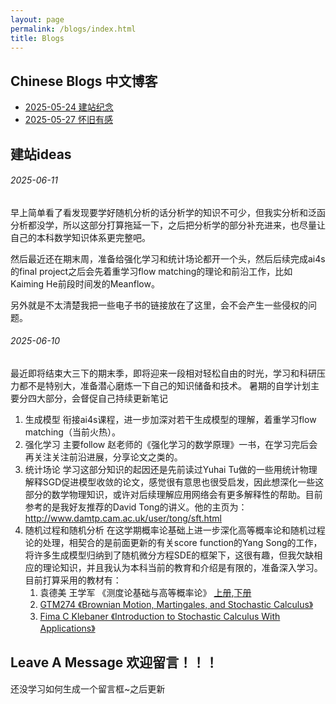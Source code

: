 ```yaml
---
layout: page
permalink: /blogs/index.html
title: Blogs
---
```


## Chinese Blogs 中文博客

- [2025-05-24 建站纪念](https://Volodymyr2580.github.io/blogs/建站纪念)
- [2025-05-27 怀旧有感](https://Volodymyr2580.github.io/blogs/怀旧有感)

## 建站ideas

###### 2025-06-11
早上简单看了看发现要学好随机分析的话分析学的知识不可少，但我实分析和泛函分析都没学，所以这部分打算拖延一下，之后把分析学的部分补充进来，也尽量让自己的本科数学知识体系更完整吧。

然后最近还在期末周，准备给强化学习和统计场论都开一个头，然后后续完成ai4s的final project之后会先着重学习flow matching的理论和前沿工作，比如Kaiming He前段时间发的Meanflow。

另外就是不太清楚我把一些电子书的链接放在了这里，会不会产生一些侵权的问题。

###### 2025-06-10
最近即将结束大三下的期末季，即将迎来一段相对轻松自由的时光，学习和科研压力都不是特别大，准备潜心磨炼一下自己的知识储备和技术。
暑期的自学计划主要分四大部分，会督促自己持续更新笔记
1. 生成模型 衔接ai4s课程，进一步加深对若干生成模型的理解，着重学习flow matching（当前火热）。
2. 强化学习 主要follow 赵老师的《强化学习的数学原理》一书，在学习完后会再关注关注前沿进展，分享论文之类的。
3. 统计场论 学习这部分知识的起因还是先前读过Yuhai Tu做的一些用统计物理解释SGD促进模型收敛的论文，感觉很有意思也很受启发，因此想深化一些这部分的数学物理知识，或许对后续理解应用网络会有更多解释性的帮助。目前参考的是我好友推荐的David Tong的讲义。他的主页为：http://www.damtp.cam.ac.uk/user/tong/sft.html
4. 随机过程和随机分析 在这学期概率论基础上进一步深化高等概率论和随机过程论的处理，相契合的是前面更新的有关score function的Yang Song的工作，将许多生成模型归纳到了随机微分方程SDE的框架下，这很有趣，但我欠缺相应的理论知识，并且我认为本科当前的教育和介绍是有限的，准备深入学习。目前打算采用的教材有：
   1. 袁德美 王学军 《测度论基础与高等概率论》 [上册](https://Volodymyr2580.github.io/notes/textbooks/测度论基础与高等概率论上册.pdf),[下册](https://Volodymyr2580.github.io/notes/textbooks/测度论基础与高等概率论下册.pdf)
   2. [GTM274 《Brownian Motion, Martingales, and Stochastic Calculus》](https://Volodymyr2580.github.io/notes/textbooks/BrownianMotion.pdf)
   3. [Fima C Klebaner 《Introduction to Stochastic Calculus With Applications》](https://Volodymyr2580.github.io/notes/textbooks/IntroductionToStochasticCalculus.pdf) 


## Leave A Message 欢迎留言！！！
还没学习如何生成一个留言框~之后更新